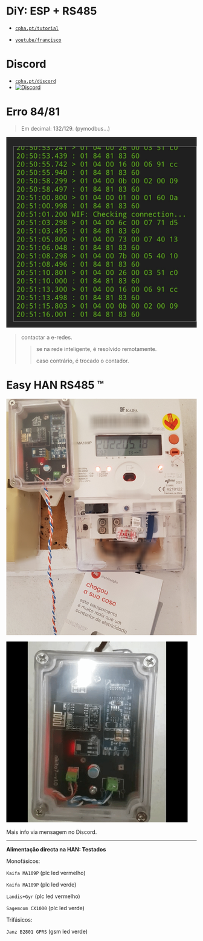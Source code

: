 # DiY: ESP + RS485

- [```cpha.pt/tutorial```](https://forum.cpha.pt/t/integrar-contador-edp-ziv-com-tasmota-parte-1-3/7689)

- [```youtube/francisco```](https://youtu.be/RhYSgaTymT8)

# Discord

- [```cpha.pt/discord```](https://discord.gg/Mh9mTEA)
- [![Discord](https://img.shields.io/discord/494714310518505472?style=plastic&logo=discord)](https://discord.gg/Mh9mTEA) 

# Erro 84/81

> Em decimal: 132/129. 
> (pymodbus...)

![erro 84 81](./tasmota/erro81.jpg)

> contactar a e-redes.
>
>> se na rede inteligente, é resolvido remotamente.
>>
>> caso contrário, é trocado o contador.

# Easy HAN RS485 ™

![edpbox: o seu contador inteligente, é mais que um contador](./edpbox.jpg)

![edpbox: han to wifi gateway](./edpbox2.gif)

Mais info via mensagem no Discord.

---

**Alimentação directa na HAN: Testados**

Monofásicos:

```Kaifa MA109P``` (plc led vermelho) 

```Kaifa MA109P``` (plc led verde)

```Landis+Gyr``` (plc led vermelho) 

```Sagemcom CX1000``` (plc led verde)

Trifásicos:

```Janz B2801 GPRS``` (gsm led verde) 
